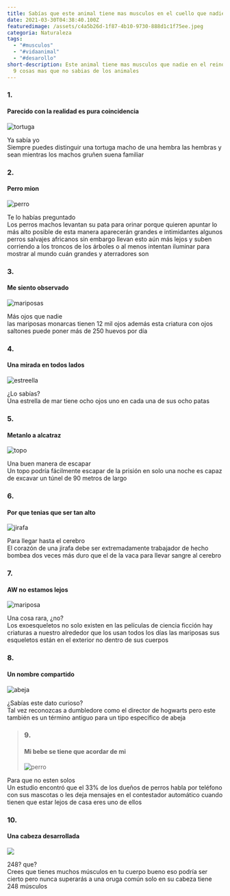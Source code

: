 ```yaml
---
title: Sabías que este animal tiene mas musculos en el cuello que nadie mas?
date: 2021-03-30T04:38:40.100Z
featuredimage: /assets/c4a5b26d-1f87-4b10-9730-888d1c1f75ee.jpeg
categoria: Naturaleza
tags:
  - "#musculos"
  - "#vidaanimal"
  - "#desarollo"
short-description: Este animal tiene mas musculos que nadie en el reino animal y
  9 cosas mas que no sabias de los animales
---
```

### 1.

#### Parecido con la realidad es pura coincidencia 

![tortuga](/assets/parecido.png "tortuga")

Ya sabía yo  <br/>
Siempre puedes distinguir una tortuga macho de una hembra las hembras y sean mientras los machos gruñen suena familiar



### 2.

#### Perro mion 

![perro](/assets/perromion.jpg "perro")

Te lo habías preguntado <br/>
Los perros machos levantan su pata para orinar porque quieren apuntar lo más alto posible de esta manera aparecerán grandes e intimidantes algunos perros salvajes africanos sin embargo llevan esto aún más lejos y suben corriendo a los troncos de los árboles o al menos intentan iluminar para mostrar al mundo cuán grandes y aterradores son



### 3.

#### Me siento observado 

![mariposas ](/assets/mariposas.jpg "mariposas ")



Más ojos que nadie <br/>
las mariposas monarcas tienen 12 mil ojos además esta criatura con ojos saltones puede poner más de 250 huevos por día

### 4.

#### Una mirada en todos lados 

![estreella](/assets/estrella.jpg "estrella")

¿Lo sabías?<br/>
Una estrella de mar tiene ocho ojos uno en cada una de sus ocho patas



### 5.

#### Metanlo a alcatraz 

![topo](/assets/topo.jpg "topo")

Una buen manera de escapar <br/>
Un topo podría fácilmente escapar de la prisión en solo una noche es capaz de excavar un túnel de 90 metros de largo

### 6.

#### Por que tenias que ser tan alto 

![jirafa](/assets/12.jpg "jirafa")



Para llegar hasta el cerebro <br/>
El corazón de una jirafa debe ser extremadamente trabajador de hecho bombea dos veces más duro que el de la vaca para llevar sangre al cerebro

### 7.

#### AW no estamos lejos 

![mariposa](/assets/21.jpg "mariposas")

Una cosa rara, ¿no?<br/>
Los exoesqueletos no solo existen en las películas de ciencia ficción hay criaturas a nuestro alrededor que los usan todos los días las mariposas sus esqueletos están en el exterior no dentro de sus cuerpos

### 8.

#### Un nombre compartido 

![abeja](/assets/dumbledore.jpg "abeja")

¿Sabías este dato curioso?<br/>
Tal vez reconozcas a dumbledore como el director de hogwarts pero este también es un término antiguo para un tipo específico de abeja

> ### 9.
>
> #### Mi bebe se tiene que acordar de mi 
>
> ![perro](/assets/llamada.jpg "perro")

Para que no esten  solos <br/>
Un estudio encontró que el 33% de los dueños de perros habla por teléfono con sus mascotas o les deja mensajes en el contestador automático cuando tienen que estar lejos de casa eres uno de ellos

### 10.

#### Una cabeza desarrollada 

![](/assets/oruga.jpg)

248? que?<br/>
Crees que tienes muchos músculos en tu cuerpo bueno eso podría ser cierto pero nunca superarás a una oruga común solo en su cabeza tiene 248 músculos